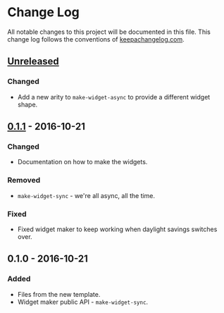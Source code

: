 # Change Log
All notable changes to this project will be documented in this file. This change log follows the conventions of [keepachangelog.com](http://keepachangelog.com/).

## [Unreleased]
### Changed
- Add a new arity to `make-widget-async` to provide a different widget shape.

## [0.1.1] - 2016-10-21
### Changed
- Documentation on how to make the widgets.

### Removed
- `make-widget-sync` - we're all async, all the time.

### Fixed
- Fixed widget maker to keep working when daylight savings switches over.

## 0.1.0 - 2016-10-21
### Added
- Files from the new template.
- Widget maker public API - `make-widget-sync`.

[Unreleased]: https://github.com/your-name/com.ambrosebs.fast-attr/compare/0.1.1...HEAD
[0.1.1]: https://github.com/your-name/com.ambrosebs.fast-attr/compare/0.1.0...0.1.1
